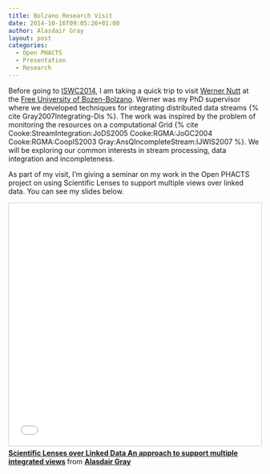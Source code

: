 ```yaml
---
title: Bolzano Research Visit
date: 2014-10-16T09:05:26+01:00
author: Alasdair Gray
layout: post
categories:
  - Open PHACTS
  - Presentation
  - Research
---
```

Before going to [ISWC2014](iswc2014.semanticweb.org), I am taking a quick trip to visit [Werner Nutt](http://www.inf.unibz.it/~nutt/) at the [Free University of Bozen-Bolzano](http://www.inf.unibz.it/). Werner was my PhD supervisor where we developed techniques for integrating distributed data streams {% cite Gray2007Integrating-Dis %}. The work was inspired by the problem of monitoring the resources on a computational Grid {% cite Cooke:StreamIntegration:JoDS2005 Cooke:RGMA:JoGC2004 Cooke:RGMA:CoopIS2003 Gray:AnsQIncompleteStream:IJWIS2007 %}. We will be exploring our common interests in stream processing, data integration and incompleteness.

As part of my visit, I’m giving a seminar on my work in the Open PHACTS project on using Scientific Lenses to support multiple views over linked data. You can see my slides below.

<!--more-->

<iframe src="//www.slideshare.net/slideshow/embed_code/key/IEYLQ5vYEBZ3sN" width="595" height="485" frameborder="0" marginwidth="0" marginheight="0" scrolling="no" style="border:1px solid #CCC; border-width:1px; margin-bottom:5px; max-width: 100%;" allowfullscreen> </iframe> <div style="margin-bottom:5px"> <strong> <a href="//www.slideshare.net/alasdair_gray/scientific-lenses-over-linked-data-an-approach-to-support-multiple-integrated-views" title="Scientific Lenses over Linked Data An approach to support multiple integrated views" target="_blank">Scientific Lenses over Linked Data An approach to support multiple integrated views</a> </strong> from <strong><a href="https://www.slideshare.net/alasdair_gray" target="_blank">Alasdair Gray</a></strong> </div>
